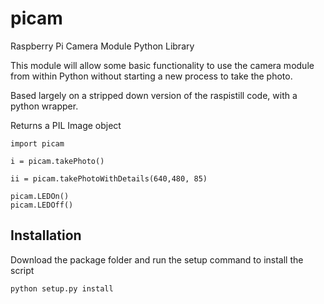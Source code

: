 picam
=====

Raspberry Pi Camera Module Python Library


This module will allow some basic functionality to use the camera module from within Python without starting a new process to take the photo.

Based largely on a stripped down version of the raspistill code, with a python wrapper.

Returns a PIL Image object


    import picam
    
    i = picam.takePhoto()
    
    ii = picam.takePhotoWithDetails(640,480, 85)
    
    picam.LEDOn()
    picam.LEDOff()

Installation
------------
Download the package folder and run the setup command to install the script

    python setup.py install
